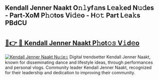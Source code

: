 ## Kendall Jenner Naakt O𝚗𝚕yf𝚊ns L𝚎a𝚔ed N𝚞𝚍es - Part-XoM P𝚑𝚘tos Vi𝚍𝚎o - H𝚘𝚝 Part L𝚎a𝚔s PBdCU

# <h2><a href="http://kf15x5.oniu.top/?m=Kendall+Jenner+Naakt">🔗👉 🔴 Kendall Jenner Naakt P𝚑ot𝚘𝚜 V𝚒d𝚎o</a></h2>

[![Kendall Jenner Naakt Nu𝚍e𝚜](https://i.imgur.com/0qMVB7G.gif)](http://kf15x5.oniu.top/?m=Kendall+Jenner+Naakt)
Digital trendsetter Kendall Jenner Naakt, known for disseminating dance and lifestyle ideas, through performances and personal vlogs. Community leader Kendall Jenner Naakt, recognized for their leadership and dedication to improving their community.  
